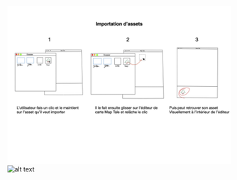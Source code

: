 ![alt text](/assets/img/importer_assets/importer_assets_Guillaume.png)
![alt text](/assets/img/importer_assets/importer_assets_Youssef.jpg)
